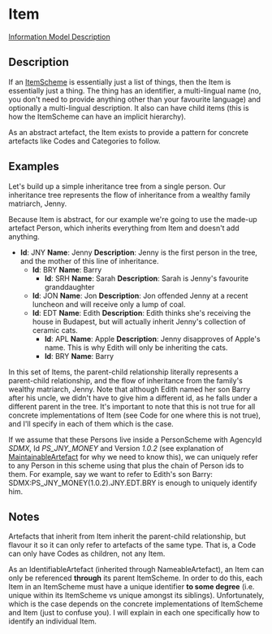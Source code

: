 # Item
[Information Model Description](../../information_model/Base/Item.md)

## Description

If an [ItemScheme](ItemScheme.md) is essentially just a list of things, then the Item is essentially just a thing. The thing has an identifier, a multi-lingual name (no, you don't need to provide anything other than your favourite language) and optionally a multi-lingual description. It also can have child items (this is how the ItemScheme can have an implicit hierarchy).

As an abstract artefact, the Item exists to provide a pattern for concrete artefacts like Codes and Categories to follow.

## Examples

Let's build up a simple inheritance tree from a single person. Our inheritance tree represents the flow of inheritance from a wealthy family matriarch, Jenny. 

Because Item is abstract, for our example we're going to use the made-up artefact Person, which inherits everything from Item and doesn't add anything.

- **Id**: JNY **Name**: Jenny **Description**: Jenny is the first person in the tree, and the mother of this line of inheritance.
    - **Id**: BRY **Name**: Barry
        - **Id**: SRH **Name**: Sarah **Description**: Sarah is Jenny's favourite granddaughter
    - **Id**: JON **Name**: Jon **Description**: Jon offended Jenny at a recent luncheon and will receive only a lump of coal.
    - **Id**: EDT **Name**: Edith **Description**: Edith thinks she's receiving the house in Budapest, but will actually inherit Jenny's collection of ceramic cats.
        - **Id**: APL **Name**: Apple **Description**: Jenny disapproves of Apple's name. This is why Edith will only be inheriting the cats.
        - **Id**: BRY **Name**: Barry

In this set of Items, the parent-child relationship literally represents a parent-child relationship, and the flow of inheritance from the family's wealthy matriarch, Jenny. Note that although Edith named her son Barry after his uncle, we didn't have to give him a different id, as he falls under a different parent in the tree. It's important to note that this is not true for all concrete implementations of Item (see Code for one where this is not true), and I'll specify in each of them which is the case.

If we assume that these Persons live inside a PersonScheme with AgencyId *SDMX*, Id *PS_JNY_MONEY* and Version *1.0.2* (see explanation of [MaintainableArtefact](MaintainableArtefact.md) for why we need to know this), we can uniquely refer to any Person in this scheme using that plus the chain of Person ids to them. For example, say we want to refer to Edith's son Barry: SDMX:PS_JNY_MONEY(1.0.2).JNY.EDT.BRY is enough to uniquely identify him.

## Notes

Artefacts that inherit from Item inherit the parent-child relationship, but flavour it so it can only refer to artefacts of the same type. That is, a Code can only have Codes as children, not any Item.

As an IdentifiableArtefact (inherited through NameableArtefact), an Item can only be referenced **through** its parent ItemScheme. In order to do this, each Item in an ItemScheme must have a unique identifier **to some degree** (i.e. unique within its ItemScheme vs unique amongst its siblings). Unfortunately, which is the case depends on the concrete implementations of ItemScheme and Item (just to confuse you). I will explain in each one specifically how to identify an individual Item.
